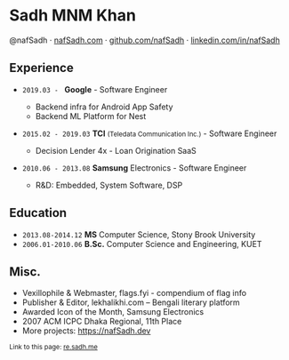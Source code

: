 Sadh MNM Khan
=============
@nafSadh · 
[nafSadh.com](https://nafSadh.com) · 
[github.com/nafSadh](https://github.com/nafSadh) · 
[linkedin.com/in/nafSadh](https://linkedin.com/in/nafSadh)

## Experience
- `2019.03 - ` **Google** - Software Engineer
  -	Backend infra for Android App Safety
  -	Backend ML Platform for Nest

- `2015.02 - 2019.03` **TCI** <small>(Teledata Communication Inc.)</small> - Software Engineer 
  -	Decision Lender 4x - Loan Origination SaaS 

- `2010.06 - 2013.08` **Samsung** Electronics - Software Engineer
  -	R&D: Embedded, System Software, DSP

## Education
- `2013.08-2014.12` **MS** Computer Science, Stony Brook University
- `2006.01-2010.06` **B.Sc.** Computer Science and Engineering, KUET

## Misc.
-	Vexillophile & Webmaster, flags.fyi - compendium of flag info
-	Publisher & Editor, lekhalikhi.com – Bengali literary platform
-	Awarded Icon of the Month, Samsung Electronics
-	2007 ACM ICPC Dhaka Regional, 11th Place
- More projects: https://nafSadh.dev

<small>Link to this page: [re.sadh.me](http://re.sadh.me)</small>
